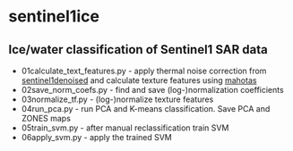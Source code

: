 # sentinel1ice
## Ice/water classification of Sentinel1 SAR data

 * 01calculate_text_features.py - apply thermal noise correction from [sentinel1denoised](https://github.com/nansencenter/sentinel1denoised) and calculate texture features using [mahotas](https://pypi.python.org/pypi/mahotas)
 * 02save_norm_coefs.py - find and save (log-)normalization coefficients
 * 03normalize_tf.py - (log-)normalize texture features
 * 04run_pca.py - run PCA and K-means classification. Save PCA and ZONES maps
 * 05train_svm.py - after manual reclassification train SVM
 * 06apply_svm.py - apply the trained SVM
